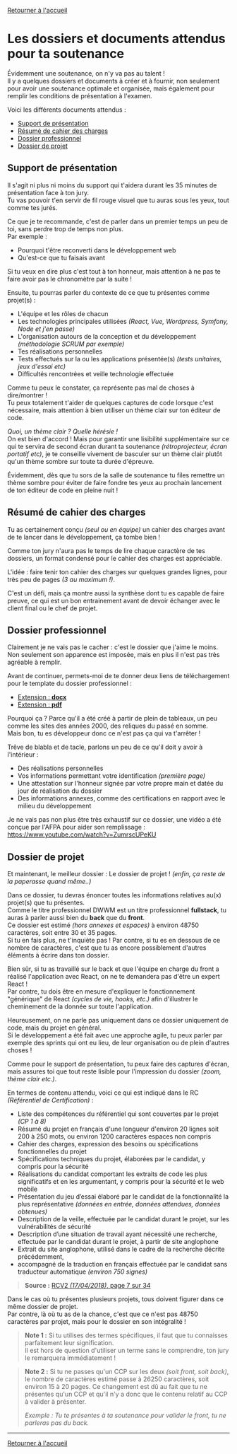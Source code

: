 [Retourner à l'accueil](./readme.md)

# Les dossiers et documents attendus pour ta soutenance
Évidemment une soutenance, on n'y va pas au talent !  
Il y a quelques dossiers et documents à créer et à fournir, non seulement pour avoir une soutenance optimale et organisée, mais également pour remplir les conditions de présentation à l'examen.

Voici les différents documents attendus :
- [Support de présentation](#support-de-présentation)
- [Résumé de cahier des charges](#résumé-de-cahier-des-charges)
- [Dossier professionnel](#dossier-professionnel)
- [Dossier de projet](#dossier-de-projet)

## Support de présentation
Il s'agit ni plus ni moins du support qui t'aidera durant les 35 minutes de présentation face à ton jury.  
Tu vas pouvoir t'en servir de fil rouge visuel que tu auras sous les yeux, tout comme tes jurés.

Ce que je te recommande, c'est de parler dans un premier temps un peu de toi, sans perdre trop de temps non plus.  
Par exemple :
- Pourquoi t'être reconverti dans le développement web
- Qu'est-ce que tu faisais avant

Si tu veux en dire plus c'est tout à ton honneur, mais attention à ne pas te faire avoir pas le chronomètre par la suite !

Ensuite, tu pourras parler du contexte de ce que tu présentes comme projet(s) :
- L'équipe et les rôles de chacun
- Les technologies principales utilisées _(React, Vue, Wordpress, Symfony, Node et j'en passe)_
- L'organisation autours de la conception et du développement _(méthodologie SCRUM par exemple)_
- Tes réalisations personnelles
- Tests effectués sur la ou les applications présentée(s) _(tests unitaires, jeux d'essai etc)_
- Difficultés rencontrées et veille technologie effectuée

Comme tu peux le constater, ça représente pas mal de choses à dire/montrer !  
Tu peux totalement t'aider de quelques captures de code lorsque c'est nécessaire, mais attention à bien utiliser un thème clair sur ton éditeur de code.

_Quoi, un thème clair ? Quelle hérésie !_  
On est bien d'accord ! Mais pour garantir une lisibilité supplémentaire sur ce qui te servira de second écran durant ta soutenance _(rétroprojecteur, écran portatif etc)_, je te conseille vivement de basculer sur un thème clair plutôt qu'un thème sombre sur toute ta durée d'épreuve.

Évidemment, dès que tu sors de la salle de soutenance tu files remettre un thème sombre pour éviter de faire fondre tes yeux au prochain lancement de ton éditeur de code en pleine nuit !

## Résumé de cahier des charges
Tu as certainement conçu _(seul ou en équipe)_ un cahier des charges avant de te lancer dans le développement, ça tombe bien !

Comme ton jury n'aura pas le temps de lire chaque caractère de tes dossiers, un format condensé pour le cahier des charges est appréciable.

L'idée : faire tenir ton cahier des charges sur quelques grandes lignes, pour très peu de pages _(3 au maximum !)_.

C'est un défi, mais ça montre aussi la synthèse dont tu es capable de faire preuve, ce qui est un bon entrainement avant de devoir échanger avec le client final ou le chef de projet.

## Dossier professionnel
Clairement je ne vais pas le cacher : c'est le dossier que j'aime le moins.  
Non seulement son apparence est imposée, mais en plus il n'est pas très agréable à remplir.

Avant de continuer, permets-moi de te donner deux liens de téléchargement pour le template du dossier professionnel :
- [Extension : **docx**](https://dfpc.gouv.nc/telechargement/202)
- [Extension : **pdf**](https://dfpc.gouv.nc/telechargement/198)

Pourquoi ça ? Parce qu'il a été créé à partir de plein de tableaux, un peu comme les sites des années 2000, des reliques du passé en somme.  
Mais bon, tu es développeur donc ce n'est pas ça qui va t'arrêter !

Trêve de blabla et de tacle, parlons un peu de ce qu'il doit y avoir à l'intérieur :
- Des réalisations personnelles
- Vos informations permettant votre identification _(première page)_
- Une attestation sur l'honneur signée par votre propre main et datée du jour de réalisation du dossier
- Des informations annexes, comme des certifications en rapport avec le milieu du développement

Je ne vais pas non plus être très exhaustif sur ce dossier, une vidéo a été conçue par l'AFPA pour aider son remplissage : https://www.youtube.com/watch?v=ZumrscUPeKU

## Dossier de projet
Et maintenant, le meilleur dossier : Le dossier de projet !
_(enfin, ça reste de la paperasse quand même..)_

Dans ce dossier, tu devras énoncer toutes les informations relatives au(x) projet(s) que tu présentes.  
Comme le titre professionnel DWWM est un titre professionnel **fullstack**, tu auras à parler aussi bien du **back** que du **front**.  
Ce dossier est estimé _(hors annexes et espaces)_ à environ 48750 caractères, soit entre 30 et 35 pages.  
Si tu en fais plus, ne t'inquiète pas ! Par contre, si tu es en dessous de ce nombre de caractères, c'est que tu as encore possiblement d'autres éléments à écrire dans ton dossier.

Bien sûr, si tu as travaillé sur le back et que l'équipe en charge du front a réalisé l'application avec
React, on ne te demandera pas d'être un expert React !  
Par contre, tu dois être en mesure d'expliquer le fonctionnement "générique" de React _(cycles de vie, hooks, etc.)_ afin d'illustrer le cheminement de la donnée sur toute l'application.

Heureusement, on ne parle pas uniquement dans ce dossier uniquement de code, mais du projet en général.  
Si le développement a été fait avec une approche agile, tu peux parler par exemple des sprints qui ont eu lieu, de leur organisation ou de plein d'autres choses !

Comme pour le support de présentation, tu peux faire des captures d'écran, mais assures toi que tout reste lisible pour l'impression du dossier _(zoom, thème clair etc.)_.

En termes de contenu attendu, voici ce qui est indiqué dans le RC _(Référentiel de Certification)_ :
- Liste des compétences du référentiel qui sont couvertes par le projet _(CP 1 à 8)_
- Résumé du projet en français d'une longueur d'environ 20 lignes soit 200 à 250 mots, ou environ 1200 caractères espaces non compris
- Cahier des charges, expression des besoins ou spécifications fonctionnelles du projet
- Spécifications techniques du projet, élaborées par le candidat, y compris pour la sécurité
- Réalisations du candidat comportant les extraits de code les plus significatifs et en les argumentant, y compris pour la sécurité et le web mobile
- Présentation du jeu d’essai élaboré par le candidat de la fonctionnalité la plus représentative _(données en entrée, données attendues, données obtenues)_
- Description de la veille, effectuée par le candidat durant le projet, sur les vulnérabilités de sécurité
- Description d’une situation de travail ayant nécessité une recherche, effectuée par le candidat durant le projet, à partir de site anglophone
- Extrait du site anglophone, utilisé dans le cadre de la recherche décrite précédemment,
- accompagné de la traduction en français effectuée par le candidat sans traducteur automatique _(environ 750 signes)_

> **Source :** [RCV2 _(17/04/2018)_, page 7 sur 34](https://www.banque.di.afpa.fr/EspaceEmployeursCandidatsActeurs/EGPResultat.aspx?ct=01280m03&type=t)

Dans le cas où tu présentes plusieurs projets, tous doivent figurer dans ce même dossier de projet.  
Par contre, là où tu as de la chance, c'est que ce n'est pas 48750 caractères par projet, mais pour le dossier en son intégralité !

> **Note 1 :** Si tu utilises des termes spécifiques, il faut que tu connaisses parfaitement leur signification.  
Il est hors de question d'utiliser un terme sans le comprendre, ton jury le remarquera immédiatement !

> **Note 2 :** Si tu ne passes qu'un CCP sur les deux _(soit front, soit back)_, le nombre de caractères estimé passe à 26250 caractères, soit environ 15 à 20 pages. Ce changement est dû au fait que tu ne présentes qu'un CCP et qu'il n'y a donc que le contenu relatif au CCP à valider à présenter.  
> 
> _Exemple : Tu te présentes à ta soutenance pour valider le front, tu ne parleras pas du back._

---

[Retourner à l'accueil](./readme.md)